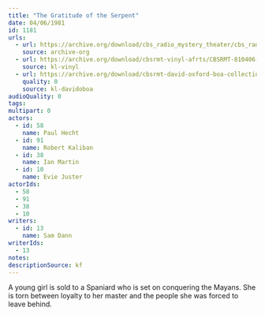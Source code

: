 ```yaml
---
title: "The Gratitude of the Serpent"
date: 04/06/1981
id: 1181
urls: 
  - url: https://archive.org/download/cbs_radio_mystery_theater/cbs_radio_mystery_theater-1151-1200.zip/cbs_radio_mystery_theater-1151-1200%2Fcbsrmt_1181_the_gratitude_of_the_serpent.mp3
    source: archive-org
  - url: https://archive.org/download/cbsrmt-vinyl-afrts/CBSRMT-810406-1181-The-Gratitude-Of-The-Serpent_afrts.mp3
    source: kl-vinyl
  - url: https://archive.org/download/cbsrmt-david-oxford-boa-collection/CBSRMT-810406-1181-The-Gratitude-of-the-Serpent-(AFRTS)-(256-44)-{BoA}.mp3
    quality: 0
    source: kl-davidoboa
audioQuality: 0
tags: 
multipart: 0
actors:  
  - id: 58
    name: Paul Hecht  
  - id: 91
    name: Robert Kaliban  
  - id: 38
    name: Ian Martin  
  - id: 10
    name: Evie Juster
actorIds:  
  - 58  
  - 91  
  - 38  
  - 10
writers:  
  - id: 13
    name: Sam Dann
writerIds:  
  - 13
notes: 
descriptionSource: kf
---
```

A young girl is sold to a Spaniard who is set on conquering the Mayans. She is torn between loyalty to her master and the people she was forced to leave behind.